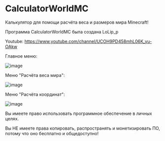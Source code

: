 # CalculatorWorldMC
Калькулятор для помощи расчёта веса и размеров мира Minecraft!

Программа CalculatorWorldMC была создана LoLip_p
 
Youtube: https://www.youtube.com/channel/UCOH9PD458mhL06K_yu-OAkw

Главное меню:
 
![image](https://user-images.githubusercontent.com/95537683/212331049-0eacb6d4-d7a9-4cfd-9351-d80c49e91a09.png)
 
 
Меню "Расчёта веса мира":
 
![image](https://user-images.githubusercontent.com/95537683/212331133-e7aebce3-1f54-4bfc-9aef-3b5cf456ffc2.png)
 
 
Меню "Расчёта координат":
 
![image](https://user-images.githubusercontent.com/95537683/212331174-c20adcea-3c58-424a-a44e-c03eb477759e.png)
 
 
Вы имеете право использовать программное обеспечение в личных целях.

Вы НЕ имеете права копировать, распространять и монетизировать ПО,
потому что оно бесплатно и общедоступно!
